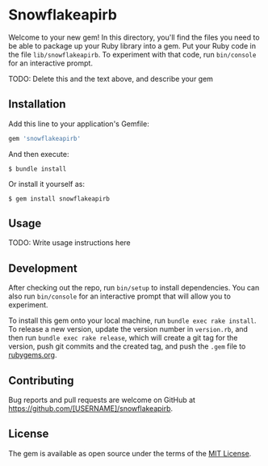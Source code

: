 # Snowflakeapirb

Welcome to your new gem! In this directory, you'll find the files you need to be able to package up your Ruby library into a gem. Put your Ruby code in the file `lib/snowflakeapirb`. To experiment with that code, run `bin/console` for an interactive prompt.

TODO: Delete this and the text above, and describe your gem

## Installation

Add this line to your application's Gemfile:

```ruby
gem 'snowflakeapirb'
```

And then execute:

    $ bundle install

Or install it yourself as:

    $ gem install snowflakeapirb

## Usage

TODO: Write usage instructions here

## Development

After checking out the repo, run `bin/setup` to install dependencies. You can also run `bin/console` for an interactive prompt that will allow you to experiment.

To install this gem onto your local machine, run `bundle exec rake install`. To release a new version, update the version number in `version.rb`, and then run `bundle exec rake release`, which will create a git tag for the version, push git commits and the created tag, and push the `.gem` file to [rubygems.org](https://rubygems.org).

## Contributing

Bug reports and pull requests are welcome on GitHub at https://github.com/[USERNAME]/snowflakeapirb.

## License

The gem is available as open source under the terms of the [MIT License](https://opensource.org/licenses/MIT).
